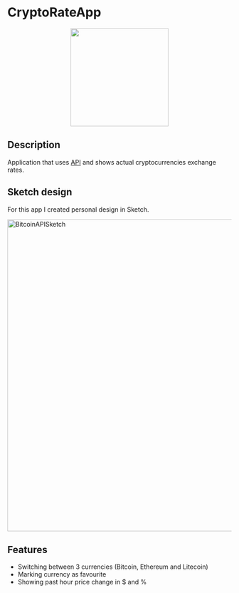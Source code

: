# CryptoRateApp

<p align="center"><img src="https://user-images.githubusercontent.com/42358392/59967676-0ff50800-9536-11e9-9ae0-17af2c4cc9b7.gif" width="220"></p>

## Description
Application that uses [API](https://ru.cryptonator.com/api) and shows actual cryptocurrencies exchange rates.

## Sketch design
For this app I created personal design in Sketch.

<img width="700" alt="BitcoinAPISketch" src="https://user-images.githubusercontent.com/42358392/59967679-24d19b80-9536-11e9-8ba7-42e59dc5b5df.png">

## Features
- Switching between 3 currencies (Bitcoin, Ethereum and Litecoin)
- Marking currency as favourite
- Showing past hour price change in $ and %
